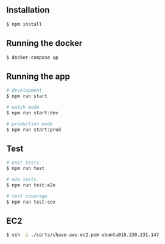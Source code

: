 ## Installation

```bash
$ npm install
```

## Running the docker

```bash
$ docker-compose up
```

## Running the app

```bash
# development
$ npm run start

# watch mode
$ npm run start:dev

# production mode
$ npm run start:prod
```

## Test

```bash
# unit tests
$ npm run test

# e2e tests
$ npm run test:e2e

# test coverage
$ npm run test:cov
```

## EC2

```bash
$ ssh -i ./certs/chave-aws-ec2.pem ubuntu@18.230.231.147

```